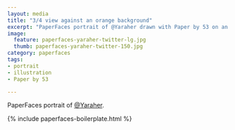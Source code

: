 ```yaml
---
layout: media
title: "3/4 view against an orange background"
excerpt: "PaperFaces portrait of @Yaraher drawn with Paper by 53 on an iPad."
image: 
  feature: paperfaces-yaraher-twitter-lg.jpg
  thumb: paperfaces-yaraher-twitter-150.jpg
category: paperfaces
tags: 
- portrait
- illustration
- Paper by 53

---
```


PaperFaces portrait of [@Yaraher](http://twitter.com/Yaraher).

{% include paperfaces-boilerplate.html %}